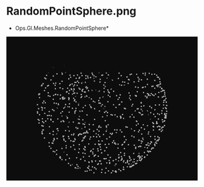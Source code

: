 # RandomPointSphere.png

* Ops.Gl.Meshes.RandomPointSphere*

![randompointsphere](img/randompointsphere.png)

